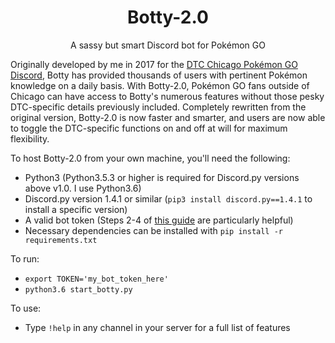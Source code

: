 <h1 align="center">
    Botty-2.0
</h1>

<p align="center">A sassy but smart Discord bot for Pok&eacute;mon GO</p>

Originally developed by me in 2017 for the [DTC Chicago Pok&eacute;mon GO Discord](https://discord.gg/sSeeGPs), Botty has provided thousands of users with pertinent Pok&eacute;mon knowledge on a daily basis. With Botty-2.0, Pok&eacute;mon GO fans outside of Chicago can have access to Botty's numerous features without those pesky DTC-specific details previously included. Completely rewritten from the original version, Botty-2.0 is now faster and smarter, and users are now able to toggle the DTC-specific functions on and off at will for maximum flexibility. 

To host Botty-2.0 from your own machine, you'll need the following:
* Python3 (Python3.5.3 or higher is required for Discord.py versions above v1.0. I use Python3.6)
* Discord.py version 1.4.1 or similar (`pip3 install discord.py==1.4.1` to install a specific version)
* A valid bot token (Steps 2-4 of [this guide](https://www.digitaltrends.com/gaming/how-to-make-a-discord-bot/) are particularly helpful) 
* Necessary dependencies can be installed with `pip install -r requirements.txt`

To run:
* `export TOKEN='my_bot_token_here'`
* `python3.6 start_botty.py`

To use:
* Type `!help` in any channel in your server for a full list of features
